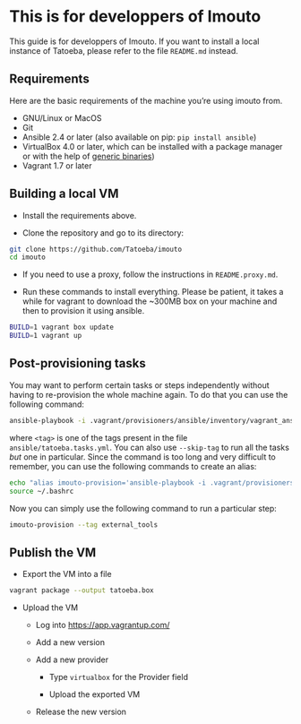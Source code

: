 # This is for developpers of Imouto

This guide is for developpers of Imouto. If you want to install a local instance of Tatoeba, please refer to the file `README.md` instead.

## Requirements

Here are the basic requirements of the machine you’re using imouto from.

* GNU/Linux or MacOS
* Git
* Ansible 2.4 or later (also available on pip: `pip install ansible`)
* VirtualBox 4.0 or later, which can be installed with a package manager or with the help of [generic binaries](https://www.virtualbox.org/wiki/Downloads))
* Vagrant 1.7 or later

## Building a local VM

- Install the requirements above.

- Clone the repository and go to its directory:

```bash
git clone https://github.com/Tatoeba/imouto
cd imouto
```

- If you need to use a proxy, follow the instructions in `README.proxy.md`.

- Run these commands to install everything. Please be patient, it takes a while for vagrant to download the ~300MB box on your machine and then to provision it using ansible.

```bash
BUILD=1 vagrant box update
BUILD=1 vagrant up
```

## Post-provisioning tasks

You may want to perform certain tasks or steps independently without having to re-provision the whole machine again. To do that you can use the following command:

```bash
ansible-playbook -i .vagrant/provisioners/ansible/inventory/vagrant_ansible_inventory --private-key=~/.vagrant.d/insecure_private_key ansible/vagrant.yml --tag <tag>
```

where `<tag>` is one of the tags present in the file `ansible/tatoeba.tasks.yml`. You can also use `--skip-tag` to run all the tasks *but* one in particular. Since the command is too long and very difficult to remember, you can use the following commands to create an alias:

```bash
echo "alias imouto-provision='ansible-playbook -i .vagrant/provisioners/ansible/inventory/vagrant_ansible_inventory --private-key=~/.vagrant.d/insecure_private_key ansible/vagrant.yml'" >> ~/.bashrc
source ~/.bashrc
```

Now you can simply use the following command to run a particular step:

```bash
imouto-provision --tag external_tools
```

## Publish the VM

- Export the VM into a file

```bash
vagrant package --output tatoeba.box
```

- Upload the VM

  - Log into https://app.vagrantup.com/

  - Add a new version

  - Add a new provider

    - Type `virtualbox` for the Provider field

    - Upload the exported VM

  - Release the new version
